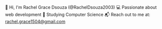👋 Hi, I'm Rachel Grace Dsouza (@RachelDsouza2003)
💻 Passionate about web development
📘 Studying Computer Science
📬 Reach out to me at: rachel.grace1504@gmail.com
<!--
**RachelDsouza2003/RachelDsouza2003** is a ✨ _special_ ✨ repository because its `README.md` (this file) appears on your GitHub profile.

Here are some ideas to get you started:

- 🔭 I’m currently working on ...
- 🌱 I’m currently learning ...
- 👯 I’m looking to collaborate on ...
- 🤔 I’m looking for help with ...
- 💬 Ask me about ...
- 📫 How to reach me: ...
- 😄 Pronouns: ...
- ⚡ Fun fact: ...
-->
